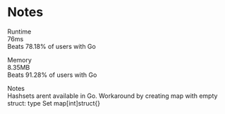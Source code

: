 # Notes   

Runtime   
76ms   
Beats 78.18% of users with Go   

Memory   
8.35MB   
Beats 91.28% of users with Go   

Notes   
Hashsets arent available in Go. Workaround by creating map with empty struct: type Set map[int]struct{}